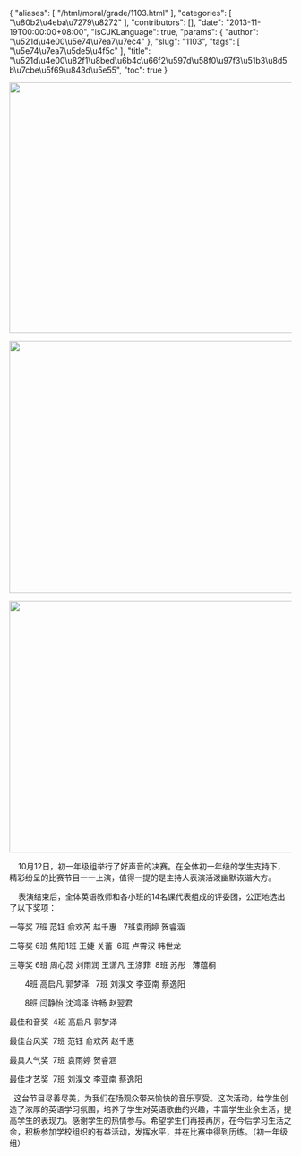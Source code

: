{
    "aliases": [
        "/html/moral/grade/1103.html"
    ],
    "categories": [
        "\u80b2\u4eba\u7279\u8272"
    ],
    "contributors": [],
    "date": "2013-11-19T00:00:00+08:00",
    "isCJKLanguage": true,
    "params": {
        "author": "\u521d\u4e00\u5e74\u7ea7\u7ec4"
    },
    "slug": "1103",
    "tags": [
        "\u5e74\u7ea7\u5de5\u4f5c"
    ],
    "title": "\u521d\u4e00\u82f1\u8bed\u6b4c\u66f2\u597d\u58f0\u97f3\u51b3\u8d5b\u7cbe\u5f69\u843d\u5e55",
    "toc": true
}


<img
    src="https://cdn.tfls.online/mirror/full/1fa9d1357fc2080d3e8418e92c06d41b3caeb0c6.jpg"
    style="display:block;margin-left:auto;margin-right:auto;"
    decoding="async"
    fetchpriority="auto"
    loading="lazy"
    height="448"
    width="600"
/>





<img
    src="https://cdn.tfls.online/mirror/full/3d0ba16e6e59dda31f0d28b2d4263d9f1d564db7.jpg"
    style="display:block;margin-left:auto;margin-right:auto;"
    decoding="async"
    fetchpriority="auto"
    loading="lazy"
    height="450"
    width="600"
/>





<img
    src="https://cdn.tfls.online/mirror/full/3d1cccf09db6846b26fea8c494f154b761df0912.jpg"
    style="display:block;margin-left:auto;margin-right:auto;"
    decoding="async"
    fetchpriority="auto"
    loading="lazy"
    height="450"
    width="600"
/>




  





    10月12日，初一年级组举行了好声音的决赛。在全体初一年级的学生支持下，精彩纷呈的比赛节目一一上演，值得一提的是主持人表演活泼幽默诙谐大方。




    表演结束后，全体英语教师和各小班的14名课代表组成的评委团，公正地选出了以下奖项：




一等奖 7班 范钰 俞欢芮 赵千惠 
 7班袁雨婷 贺睿涵




二等奖 6班 焦阳1班 王婕 关蕾  6班 卢霄汉 韩世龙




三等奖 6班 周心蕊 刘雨润 王潇凡 王涤菲  8班 苏彤   薄蕴桐




       4班 高启凡 郭梦泽  
7班 刘淏文 李亚南 蔡逸阳




       8班 闫静怡 沈鸿泽 许畅 赵翌君




最佳和音奖  4班 高启凡 郭梦泽




最佳台风奖  7班 范钰 俞欢芮 赵千惠




最具人气奖  7班 袁雨婷 贺睿涵




最佳才艺奖  7班 刘淏文 李亚南 蔡逸阳




  这台节目尽善尽美，为我们在场观众带来愉快的音乐享受。这次活动，给学生创造了浓厚的英语学习氛围，培养了学生对英语歌曲的兴趣，丰富学生业余生活，提高学生的表现力。感谢学生的热情参与。希望学生们再接再厉，在今后学习生活之余，积极参加学校组织的有益活动，发挥水平，并在比赛中得到历练。（初一年级组）




  



